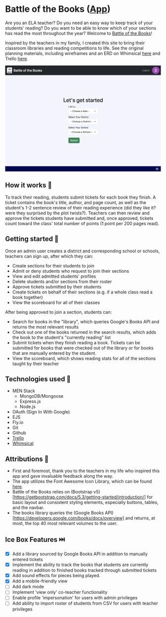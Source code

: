 # Battle of the Books ([App](https://battle-of-the-books.fly.dev/))

Are you an ELA teacher? Do you need an easy way to keep track of your students' reading? Do you want to be able to know which of your sections has read the most throughout the year? Welcome to [Battle of the Books](https://battle-of-the-books.fly.dev/)!

Inspired by the teachers in my family, I created this site to bring their classroom libraries and reading competitions to life. See the original planning materials, including wireframes and an ERD on Whimsical [here](https://whimsical.com/battle-of-the-books-B2SQhkR1HyKXyGb9ULiZmK) and Trello [here](https://trello.com/b/gDLt53EO/battle-of-the-books).

![App screenshot](https://github.com/callumnelson/battle-of-the-books/blob/main/public/assets/images/screenshot.png)

## How it works 📗

To track their reading, students submit tickets for each book they finish. A ticket contains the book's title, author, and page count, as well as the student's 1-2 sentence review of their reading experience (did they like it? were they surprised by the plot twists?). Teachers can then review and approve the tickets students have submitted and, once approved, tickets count toward the class' total number of points (1 point per 200 pages read).

## Getting started 🏁

Once an admin user creates a district and corresponding school or schools, teachers can sign up, after which they can:
- Create sections for their students to join
- Admit or deny students who request to join their sections
- View and edit admitted students' profiles
- Delete students and/or sections from their roster
- Approve tickets submitted by their students
- Create tickets on behalf of their sections (e.g. if a whole class read a book together)
- View the scoreboard for all of their classes

After being approved to join a section, students can:
- Search for books in the "library", which queries Google's Books API and returns the most relevant results
- Check out one of the books returned in the search results, which adds the book to the student's "currently reading" list
- Submit tickets when they finish reading a book. Tickets can be submitted for books that were checked out of the library or for books that are manually entered by the student.
- View the scoreboard, which shows reading stats for all of the sections taught by their teacher

## Technologies used 💾

* MEN Stack
  * MongoDB/Mongoose
  * Express.js
  * Node.js
* OAuth (Sign In With Google)
* EJS
* Fly.io
* Git
* Github
* [Trello](https://trello.com/b/gDLt53EO/battle-of-the-books)
* [Whimsical](https://whimsical.com/battle-of-the-books-B2SQhkR1HyKXyGb9ULiZmK)

## Attributions 🤩

* First and foremost, thank you to the teachers in my life who inspired this app and gave invaluable feedback along the way. 
* The app utilizes the Font Awesome Icon Library, which can be found [here](https://fontawesome.com/icons).
* Battle of the Books relies on (Bootstrap v5)[https://getbootstrap.com/docs/5.3/getting-started/introduction/] for basic layout and consistent styling elements, especially buttons, tables, and the navbar.
* The books library queries the (Google Books API)[https://developers.google.com/books/docs/overview] and returns, at most, the top 40 most relevant volumes to the user.

## Ice Box Features ⏭️

- [x] Add a library sourced by Google Books API in addition to manually entered tickets
- [x] Implement the ability to track the books that students are currently reading in addition to finished books tracked through submitted tickets
- [x] Add sound effects for pieces being played.
- [x] Add a mobile-friendly view
- [ ] Add dark mode
- [ ] Implement 'view only' co-teacher functionality
- [ ] Enable profile 'impersonation' for users with admin privileges
- [ ] Add ability to import roster of students from CSV for users with teacher privileges